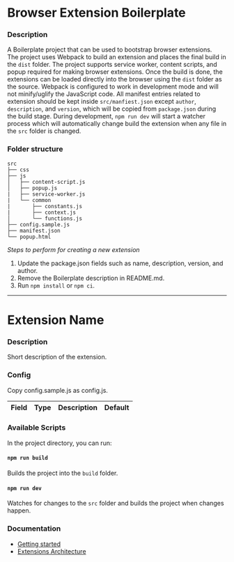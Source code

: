 # Browser Extension Boilerplate

### Description

A Boilerplate project that can be used to bootstrap browser extensions.  
The project uses Webpack to build an extension and places the final build in the `dist` folder. The project supports service worker, content scripts, and popup required for making browser extensions. Once the build is done, the extensions can be loaded directly into the browser using the `dist` folder as the source. Webpack is configured to work in development mode and will not minify/uglify the JavaScript code. All manifest entries related to extension should be kept inside `src/manfiest.json` except `author`, `description`, and `version`, which will be copied from `package.json` during the build stage. During development, `npm run dev` will start a watcher process which will automatically change build the extension when any file in the `src` folder is changed.  


### Folder structure
```
src
├── css
├── js
│   ├── content-script.js
│   ├── popup.js
|   ├── service-worker.js
|   └── common
|       ├── constants.js
|       ├── context.js
│       └── functions.js
├── config.sample.js
├── manifest.json
└── popup.html
```

*Steps to perform for creating a new extension*  
1. Update the package.json fields such as name, description, version, and author.
2. Remove the Boilerplate description in README.md.
3. Run `npm install` or `npm ci`.

------------------------------------------------------------------------------------  

# Extension Name

### Description

Short description of the extension.

### Config

Copy config.sample.js as config.js.

| Field | Type | Description | Default |
| ----- | ---- | ----------- | ------- |

### Available Scripts

In the project directory, you can run:

#### `npm run build`

Builds the project into the `build` folder.

#### `npm run dev`

Watches for changes to the `src` folder and builds the project when changes happen.

### Documentation

- [Getting started](https://developer.chrome.com/docs/extensions/mv3/getstarted/)
- [Extensions Architecture](https://developer.chrome.com/docs/extensions/mv3/architecture-overview/)
